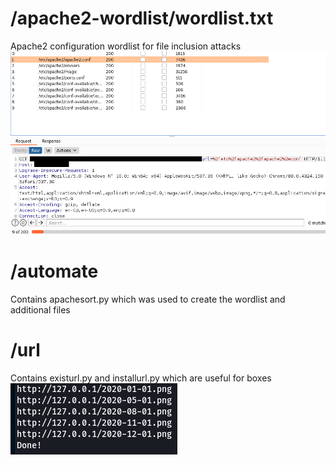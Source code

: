 # /apache2-wordlist/wordlist.txt
Apache2 configuration wordlist for file inclusion attacks
![](images/burp.png)
# /automate
Contains apachesort.py which was used to create the wordlist and additional files
# /url
Contains existurl.py and installurl.py which are useful for boxes
![](images/python.png)
